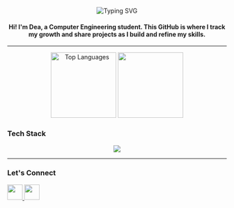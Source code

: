 <p align="center">
  <img src="https://readme-typing-svg.demolab.com?font=Fira+Code&pause=1000&color=FFB6C1&center=true&vCenter=true&width=435&lines=Hi+!+I'm+Dea+Xhavara+!;A+Computer+Engineering+Student+:);Welcome+to+my+GitHub!" alt="Typing SVG" />
</p>
<h4 align="center">Hi! I'm Dea, a Computer Engineering student. This GitHub is where I track my growth and share projects as I build and refine my skills.</h4>

---

<div align="center">


  <img src="https://github-readme-stats.vercel.app/api/top-langs?username=DeaXhavara&layout=compact&langs_count=6&theme=dracula&hide_border=false" height="150" alt="Top Languages" />
<img src="https://media.giphy.com/media/v1.Y2lkPTc5MGI3NjExYXJ3cjltcG5rNWYzcGh0cTY4ODhmaDdrNGhvNmlqcTk1dGprbmY4ZCZlcD12MV9naWZzX3NlYXJjaCZjdD1n/BferOKonYOspm28AiB/giphy.gif" height="150"/>
</div>


### Tech Stack

<p align="center">
  <img src="https://skillicons.dev/icons?i=js,html,css,react,nodejs,python,tensorflow,git,cpp,java,mysql,pytorch,fastapi,vite&theme=light" />
</p>


---

### Let's Connect

<div align="left">
  <a href="mailto:deaxhavara@gmail.com" target="_blank">
    <img src="https://img.shields.io/static/v1?message=Gmail&logo=gmail&label=deaxhavara@gmail.com&color=D14836&logoColor=white&style=for-the-badge" height="35" />
  </a>
  <a href="https://www.linkedin.com/in/deaxhavara/" target="_blank">
    <img src="https://img.shields.io/static/v1?message=LinkedIn&logo=linkedin&label=Dea%20Xhavara&color=0077B5&logoColor=white&style=for-the-badge" height="35" />
  </a>
</div>

